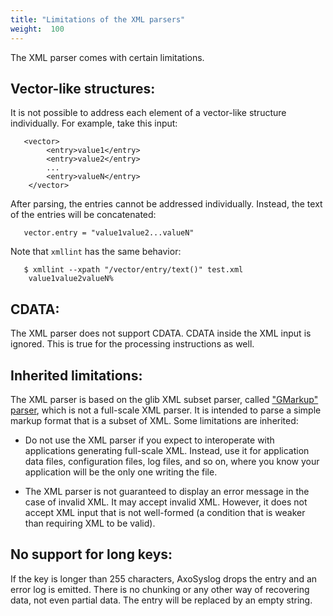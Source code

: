 ```yaml
---
title: "Limitations of the XML parsers"
weight:  100
---
```

<!-- DISCLAIMER: This file is based on the syslog-ng Open Source Edition documentation https://github.com/balabit/syslog-ng-ose-guides/commit/2f4a52ee61d1ea9ad27cb4f3168b95408fddfdf2 and is used under the terms of The syslog-ng Open Source Edition Documentation License. The file has been modified by Axoflow. -->

The XML parser comes with certain limitations.


## Vector-like structures:

It is not possible to address each element of a vector-like structure individually. For example, take this input:

```shell
   <vector>
        <entry>value1</entry>
        <entry>value2</entry>
        ...
        <entry>valueN</entry>
    </vector>
```

After parsing, the entries cannot be addressed individually. Instead, the text of the entries will be concatenated:

```shell
   vector.entry = "value1value2...valueN"
```

Note that `xmllint` has the same behavior:

```shell
   $ xmllint --xpath "/vector/entry/text()" test.xml
    value1value2valueN%
```



## CDATA:

The XML parser does not support CDATA. CDATA inside the XML input is ignored. This is true for the processing instructions as well.



## Inherited limitations:

The XML parser is based on the glib XML subset parser, called ["GMarkup" parser](https://developer.gnome.org/glib/stable/glib-Simple-XML-Subset-Parser.html), which is not a full-scale XML parser. It is intended to parse a simple markup format that is a subset of XML. Some limitations are inherited:

  - Do not use the XML parser if you expect to interoperate with applications generating full-scale XML. Instead, use it for application data files, configuration files, log files, and so on, where you know your application will be the only one writing the file.

  - The XML parser is not guaranteed to display an error message in the case of invalid XML. It may accept invalid XML. However, it does not accept XML input that is not well-formed (a condition that is weaker than requiring XML to be valid).



## No support for long keys:

If the key is longer than 255 characters, AxoSyslog drops the entry and an error log is emitted. There is no chunking or any other way of recovering data, not even partial data. The entry will be replaced by an empty string.

